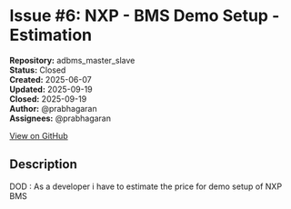 # Issue #6: NXP - BMS Demo Setup -Estimation

**Repository:** adbms_master_slave  
**Status:** Closed  
**Created:** 2025-06-07  
**Updated:** 2025-09-19  
**Closed:** 2025-09-19  
**Author:** @prabhagaran  
**Assignees:** @prabhagaran  

[View on GitHub](https://github.com/Simtestlab/adbms_master_slave/issues/6)

## Description

DOD : As a developer i have to estimate the price for demo setup of NXP BMS 
